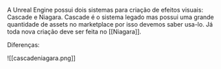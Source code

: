 A Unreal Engine possui dois sistemas para criação de efeitos visuais: Cascade e Niagara.
Cascade é o sistema legado mas possui uma grande quantidade de assets no marketplace por isso devemos saber usa-lo. Já toda nova criação deve ser feita no [[Niagara]].

Diferenças:

![[cascadeniagara.png]]
